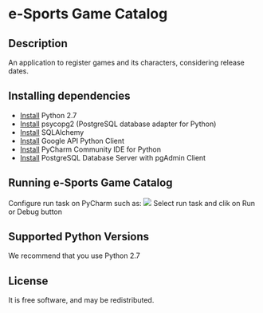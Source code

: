 # e-Sports Game Catalog

## Description
An application to register games and its characters, considering release dates.

## Installing dependencies
- [Install](https://www.python.org/downloads/) Python 2.7
- [Install](http://initd.org/psycopg/docs/install.html) psycopg2 (PostgreSQL database adapter for Python)
- [Install](http://docs.sqlalchemy.org/en/latest/intro.html#installation-guide) SQLAlchemy
- [Install](https://developers.google.com/api-client-library/python/start/installation) Google API Python Client
- [Install](https://www.jetbrains.com/pycharm) PyCharm Community IDE for Python
- [Install](https://www.postgresql.org/download) PostgreSQL Database Server with pgAdmin Client

## Running e-Sports Game Catalog
Configure run task on PyCharm such as:
![](http://imageshack.com/a/img923/286/vrMjvL.png?raw=true)
Select run task and clik on Run or Debug button

## Supported Python Versions
We recommend that you use Python 2.7

## License
It is free software, and may be redistributed.
